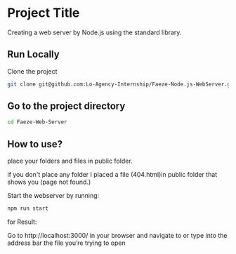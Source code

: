 
# Project Title

Creating a web server by Node.js using the standard library.


## Run Locally

Clone the project

```bash
git clone git@github.com:Lo-Agency-Internship/Faeze-Node.js-WebServer.git
```


## Go to the project directory


```bash
cd Faeze-Web-Server
```

## How to use?
place your folders and files in public folder.

if you don't place any folder I placed a file (404.html)in public folder that shows you (page not found.)

Start the webserver by running:
```bash
npm run start
```
for Result:

Go to http://localhost:3000/ in your browser and navigate to or type into the address bar the file you’re trying to open
